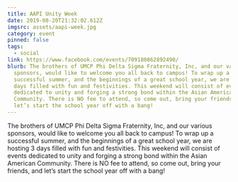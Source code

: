 ```yaml
---
title: AAPI Unity Week
date: 2019-08-20T21:32:02.612Z
imgsrc: assets/aapi-week.jpg
category: event
pinned: false
tags:
  - social
link: https://www.facebook.com/events/709180862892490/
blurb: The brothers of UMCP Phi Delta Sigma Fraternity, Inc, and our various
  sponsors, would like to welcome you all back to campus! To wrap up a
  successful summer, and the beginnings of a great school year, we are hosting 3
  days filled with fun and festivities. This weekend will consist of events
  dedicated to unity and forging a strong bond within the Asian American
  Community. There is NO fee to attend, so come out, bring your friends, and
  let’s start the school year off with a bang!
---
```

The brothers of UMCP Phi Delta Sigma Fraternity, Inc, and our various sponsors, would like to welcome you all back to campus! To wrap up a successful summer, and the beginnings of a great school year, we are hosting 3 days filled with fun and festivities. This weekend will consist of events dedicated to unity and forging a strong bond within the Asian American Community. There is NO fee to attend, so come out, bring your friends, and let’s start the school year off with a bang!